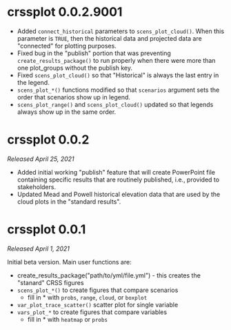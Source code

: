 # crssplot 0.0.2.9001

- Added `connect_historical` parameters to `scens_plot_cloud()`. When this parameter is `TRUE`, then the historical data and projected data are "connected" for plotting purposes. 
- Fixed bug in the "publish" portion that was preventing `create_results_package()` to run properly when there were more than one plot_groups without the publish key. 
- Fixed `scens_plot_cloud()` so that "Historical" is always the last entry in the legend.
- `scens_plot_*()` functions modified so that `scenarios` argument sets the order that scenarios show up in legend.
- `scens_plot_range()` and `scens_plot_cloud()` updated so that legends always show up in the same order.

# crssplot 0.0.2

*Released April 25, 2021*

- Added initial working "publish" feature that will create PowerPoint file containing specific results that are routinely published, i.e., provided to stakeholders. 
- Updated Mead and Powell historical elevation data that are used by the cloud plots in the "standard results".

# crssplot 0.0.1

*Released April 1, 2021*

Initial beta version. Main user functions are:

- create_results_package("path/to/yml/file.yml") - this creates the "stanard" CRSS figures
- `scens_plot_*()` to create figures that compare scenarios
  - fill in * with `probs`, `range`, `cloud`, or `boxplot`
- `var_plot_trace_scatter()` scatter plot for single variable
- `vars_plot_*` to create figures that compare variables
  - fill in * with `heatmap` or `probs`
  